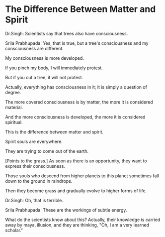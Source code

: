 # The Difference Between Matter and Spirit

Dr.Singh: Scientists say that trees also have consciousness.

Srila Prabhupada: Yes, that is true, but a tree's consciousness and my consciousness are different.

My consciousness is more developed.

If you pinch my body, I will immediately protest.

But if you cut a tree, it will not protest.

Actually, everything has consciousness in it; it is simply a question of degree.

The more covered consciousness is by matter, the more it is considered material.

And the more consciousness is developed, the more it is considered spiritual.

This is the difference between matter and spirit.

Spirit souls are everywhere.

They are trying to come out of the earth.

[Points to the grass.] As soon as there is an opportunity, they want to express their consciousness.

Those souls who descend from higher planets to this planet sometimes fall down to the ground in raindrops.

Then they become grass and gradually evolve to higher forms of life.

Dr.Singh: Oh, that is terrible.

Srila Prabhupada: These are the workings of subtle energy.

What do the scientists know about this? Actually, their knowledge is carried away by maya, illusion, and they are thinking, "Oh, I am a very learned scholar."

